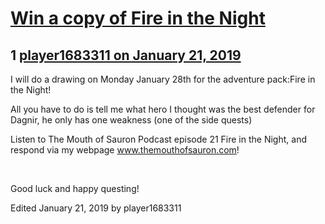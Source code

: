 # [Win a copy of Fire in the Night](https://community.fantasyflightgames.com/topic/289553-win-a-copy-of-fire-in-the-night/)

## 1 [player1683311 on January 21, 2019](https://community.fantasyflightgames.com/topic/289553-win-a-copy-of-fire-in-the-night/?do=findComment&comment=3598539)

I will do a drawing on Monday January 28th for the adventure pack:Fire in the Night!

All you have to do is tell me what hero I thought was the best defender for Dagnir, he only has one weakness (one of the side quests) 

Listen to The Mouth of Sauron Podcast episode 21 Fire in the Night, and respond via my webpage www.themouthofsauron.com!

 

Good luck and happy questing!

Edited January 21, 2019 by player1683311

